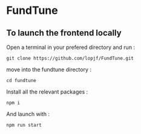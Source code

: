 # FundTune

## To launch the frontend locally

Open a terminal in your prefered directory and run :

```
git clone https://github.com/lopjf/FundTune.git
```

move into the fundtune directory :

```
cd fundtune
```

Install all the relevant packages :

```
npm i
```

And launch with :

```
npm run start
```
